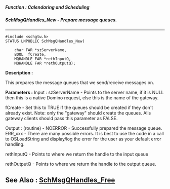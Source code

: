 ##### Function : Calendaring and Scheduling
##### SchMsgQHandles_New - Prepare message queues.
---
```
#include <schgtw.h>
STATUS LNPUBLIC SchMsgQHandles_New(

	char FAR *szServerName,
	BOOL  fCreate,
	MQHANDLE FAR *rethInputQ,
	MQHANDLE FAR *rethOutputQ);
```
**Description :**

This prepares the message queues that we send/receive messages on.

**Parameters :**
Input :
szServerName  -  Points to the server name, if it is NULL then this is a native Domino request, else this is the name of the gateway.

fCreate  -  Set this to TRUE if the queues should be created if they don't already exist. Note: only the "gateway" should create the queues. Alls gateway clients should pass this parameter as FALSE.

Output :
(routine)  -  NOERROR - Successfully prepared the message queue.
ERR_xxx - There are many possible errors. It is best to use the code in a call to OSLoadString and display/log the error for the user as your default error handling.


rethInputQ  -  Points to where we return the handle to the input queue

rethOutputQ  -  Points to where we return the handle to the output queue.


**See Also :**
[SchMsgQHandles_Free](/domino-c-api-docs/reference/Func/SchMsgQHandles_Free)
---
